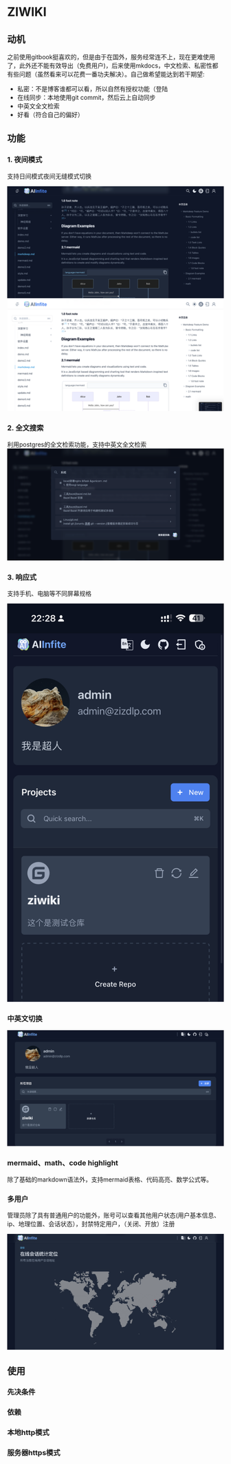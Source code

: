 # ZIWIKI

## 动机

之前使用gitbook挺喜欢的，但是由于在国外，服务经常连不上，现在更难使用了，此外还不能有效导出（免费用户)，后来使用mkdocs，中文检索、私密性都有些问题（虽然看来可以花费一番功夫解决）。自己做希望能达到若干期望:

- 私密：不是博客谁都可以看，所以自然有授权功能（登陆
- 在线同步：本地使用git commit，然后云上自动同步
- 中英文全文检索
- 好看（符合自己的偏好）

## 功能

### 1. 夜间模式

  支持日间模式夜间无缝模式切换

  !["dark mode"](assets/dark.png)
  !["light mode"](assets/light.png)

### 2. 全文搜索

  利用postgres的全文检索功能，支持中英文全文检索
  !["dark mode"](assets/search.png)

### 3. 响应式

支持手机、电脑等不同屏幕规格

!["iphone"](assets/iphone.jpg)

### 中英文切换

!["zh"](assets/zh.png)

### mermaid、math、code highlight

除了基础的markdown语法外，支持mermaid表格、代码高亮、数学公式等。

### 多用户

管理员除了具有普通用户的功能外，账号可以查看其他用户状态(用户基本信息、ip、地理位置、会话状态），封禁特定用户，（关闭、开放）注册

!["geo"](assets/geo.png)

## 使用

### 先决条件

### 依赖

### 本地http模式

### 服务器https模式
